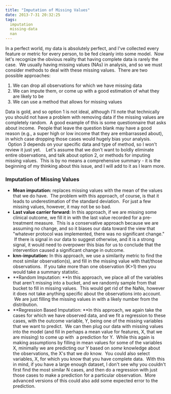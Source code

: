 ```yaml
---
title: "Imputation of Missing Values"
date: 2013-7-31 20:32:25
tags:
  imputation
  missing-data
  nan
---
```



In a perfect world, my data is absolutely perfect, and I've collected every feature or metric for every person, to be fed cleanly into some model.  Now let's recognize the obvious reality that having complete data is rarely the case.  We usually having missing values (NAs) in analysis, and so we must consider methods to deal with these missing values.  There are two possible approaches:

1. We can drop all observations for which we have missing data
2. We can impute them, or come up with a good estimation of what they are likely to be
3. We can use a method that allows for missing values

Data is gold, and so option 1 is not ideal, although I'll note that technically you should not have a problem with removing data if the missing values are completely random.  A good example of this is some questionnaire that asks about income.  People that leave the question blank may have a good reason (e.g., a super high or low income that they are embarrassed about), in which case dropping those cases would hugely bias your analysis.   Option 3 depends on your specific data and type of method, so I won't review it just yet.    Let's assume that we don't want to boldly eliminate entire observations, and talk about option 2, or methods for imputing missing values.  This is by no means a comprehensive summary - it is the beginning of my thinking about this issue, and I will add to it as I learn more.

### Imputation of Missing Values

- <span style="line-height: 13px;">**Mean imputation:** replaces missing values with the mean of the values that we do have.  The problem with this approach, of course, is that it leads to underestimation of the standard deviation.  For just a few missing values, however, it may not be so bad.</span>
- **Last value carrier forward:** In this approach, if we are missing some clinical outcome, we fill it in with the last value recorded for a pre-treatment measure.  This is a conservative approach because we are assuming no change, and so it biases our data toward the view that "whatever protocol was implemented, there was no significant change."  If there is signal in our data to suggest otherwise, and it is a strong signal, it would need to overpower this bias for us to conclude that the intervention caused a significant change in outcome.
- **knn-imputation:** In this approach, we use a similarity metric to find the most similar observation(s), and fill in the missing value with that/those observations.  If you take more than one observation (K>1) then you would take a summary statistic.
- **Random Imputation: **In this approach, we place all of the variables that aren't missing into a bucket, and we randomly sample from that bucket to fill in missing values.  This would get rid of the NaNs, however it does not take anything specific about the observations into account.  We are just filling the missing values in with a likely number from the distribution.
- **Regression Based Imputation: **In this approach, we again take the cases for which we have observed data, and we fit a regression to these cases, with the outcome variable, Y, being one of the missing variables that we want to predict.  We can then plug our data with missing values into the model (and fill in perhaps a mean value for features, X, that we are missing) to come up with  a prediction for Y.  While this again is making assumptions by filling in mean values for some of the variables X, minimally we are predicting our Y based on *some* knowledge about the observations, the X's that we *do* know.  You could also select variables, X, for which you know that you have complete data.  With this in mind, if you have a large enough dataset, I don't see why you couldn't first find the most similar N cases, and then do a regression with just those cases to make a prediction for a particular observation.  More advanced versions of this could also add some expected error to the prediction.


